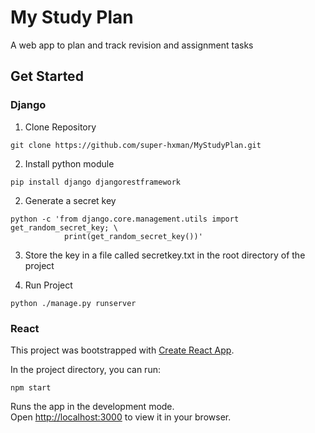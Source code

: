 # My Study Plan

A web app to plan and track revision and assignment tasks

## Get Started

### Django
1. Clone Repository
``` 
git clone https://github.com/super-hxman/MyStudyPlan.git
```
2. Install python module
```
pip install django djangorestframework
```
2. Generate a secret key
```
python -c 'from django.core.management.utils import get_random_secret_key; \
            print(get_random_secret_key())'
```
3. Store the key in a file called secretkey.txt in the root directory of the project

4. Run Project
```
python ./manage.py runserver
```

### React

This project was bootstrapped with [Create React App](https://github.com/facebook/create-react-app).

In the project directory, you can run:

`npm start`

Runs the app in the development mode.\
Open [http://localhost:3000](http://localhost:3000) to view it in your browser.


